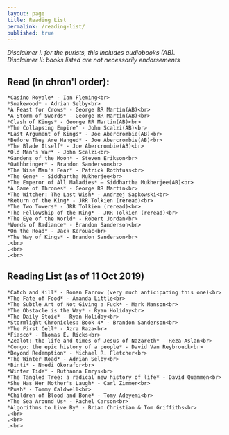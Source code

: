 ```yaml
---
layout: page
title: Reading List
permalink: /reading-list/
published: true
---
```


*Disclaimer I: for the purists, this includes audiobooks (AB).*
<br>
*Disclaimer II: books listed are not necessarily endorsements*
<br>
## Read (in chron'l order):
    *Casino Royale* - Ian Fleming<br>
    *Snakewood* - Adrian Selby<br>
    *A Feast for Crows* - George RR Martin(AB)<br>
    *A Storm of Swords* - George RR Martin(AB)<br>
    *Clash of Kings* - George RR Martin(AB)<br>
    *The Collapsing Empire" - John Scalzi(AB)<br>
    *Last Argument of Kings* - Joe Abercrombie(AB)<br>
    *Before They Are Hanged* - Joe Abercrombie(AB)<br>
    *The Blade Itself* - Joe Abercrombie(AB)<br>
    *Old Man's War* - John Scalzi<br>
    *Gardens of the Moon* - Steven Erikson<br>
    *Oathbringer* - Brandon Sanderson<br>
    *The Wise Man's Fear* - Patrick Rothfuss<br>
    *The Gene* - Siddhartha Mukherjee<br>
    *The Emperor of All Maladies* – Siddhartha Mukherjee(AB)<br>
    *A Game of Thrones* - George RR Martin<br>
    *The Witcher: The Last Wish* - Andrzej Sapkowski<br>
    *Return of the King* - JRR Tolkien (reread)<br>
    *The Two Towers* - JRR Tolkien (reread)<br>
    *The Fellowship of the Ring* - JRR Tolkien (reread)<br>
    *The Eye of the World* - Robert Jordan<br>
    *Words of Radiance* - Brandon Sanderson<br>
    *On the Road* - Jack Kerouac<br>
    *The Way of Kings* - Brandon Sanderson<br>
    .<br>
    .<br>
    .<br>
    
## Reading List (as of 11 Oct 2019)
    *Catch and Kill* - Ronan Farrow (very much anticipating this one)<br>
    *The Fate of Food* - Amanda Little<br>
    *The Subtle Art of Not Giving a Fuck* - Mark Manson<br>
    *The Obstacle is the Way* - Ryan Holiday<br>
    *The Daily Stoic* - Ryan Holiday<br>
    *Stormlight Chronicles: Book 4* - Brandon Sanderson<br>
    *The First Cell* - Azra Raza<br>
    *Fiasco* - Thomas E. Ricks<br>
    *Zealot: the life and times of Jesus of Nazareth* - Reza Aslan<br>
    *Congo: the epic history of a people* - David Van Reybrouck<br>
    *Beyond Redemption* - Michael R. Fletcher<br>
    *The Winter Road* - Adrian Selby<br>
    *Binti* - Nnedi Okorafor<br>
    *Winter Tide* - Ruthanna Emrys<br>
    *The Tangled Tree: a radical new history of life* - David Quammen<br>
    *She Has Her Mother's Laugh* - Carl Zimmer<br>
    *Push* - Tommy Caldwell<br>
    *Children of Blood and Bone* - Tomy Adeyemi<br>
    *The Sea Around Us* - Rachel Carson<br>
    *Algorithms to Live By* - Brian Christian & Tom Griffiths<br>
    .<br>
    .<br>
    .<br>
